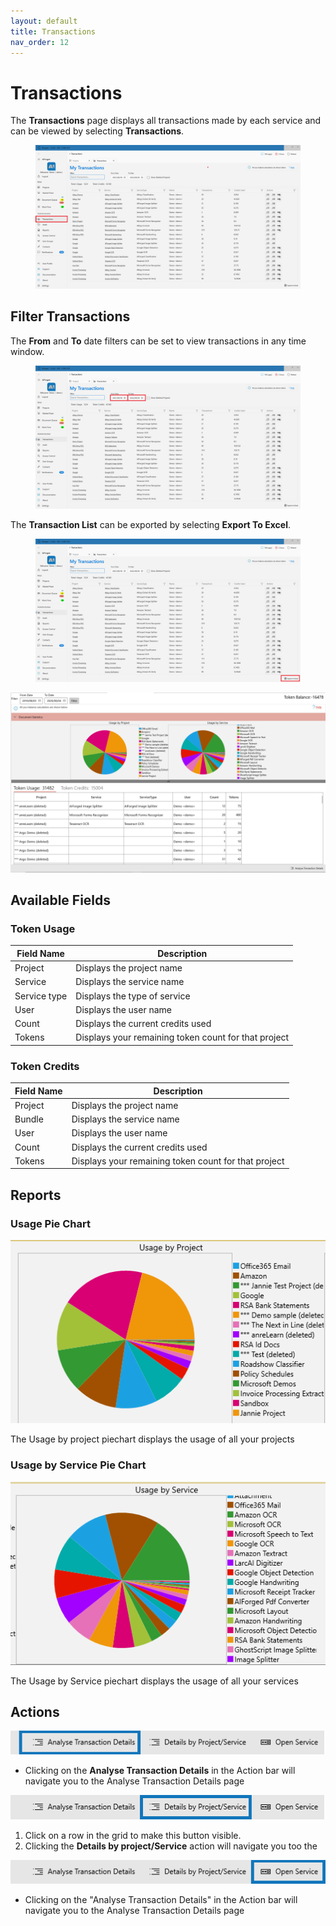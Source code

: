 ```yaml
---
layout: default
title: Transactions
nav_order: 12
---
```


# Transactions

The **Transactions** page displays all transactions made by each service and can be viewed by selecting **Transactions**.

<figure><img src=".gitbook/assets/image (10).png" alt=""><figcaption></figcaption></figure>

## Filter Transactions

The **From** and **To** date filters can be set to view transactions in any time window.

<figure><img src=".gitbook/assets/image (11).png" alt=""><figcaption></figcaption></figure>

The **Transaction List** can be exported by selecting **Export To Excel**.

<figure><img src=".gitbook/assets/image (15).png" alt=""><figcaption></figcaption></figure>

![Transactions](.gitbook/assets/transactions.png)

## Available Fields

### Token Usage

| Field Name   | Description                                          |
| ------------ | ---------------------------------------------------- |
| Project      | Displays the project name                            |
| Service      | Displays the service name                            |
| Service type | Displays the type of service                         |
| User         | Displays the user name                               |
| Count        | Displays the current credits used                    |
| Tokens       | Displays your remaining token count for that project |

### Token Credits

| Field Name | Description                                          |
| ---------- | ---------------------------------------------------- |
| Project    | Displays the project name                            |
| Bundle     | Displays the service name                            |
| User       | Displays the user name                               |
| Count      | Displays the current credits used                    |
| Tokens     | Displays your remaining token count for that project |

## Reports

### Usage Pie Chart

![transactions ussage](.gitbook/assets/transaction-ussage.png)

The Usage by project piechart displays the usage of all your projects

### Usage by Service Pie Chart

![transactions ussage by service](.gitbook/assets/transactions-byservice.png)

The Usage by Service piechart displays the usage of all your services

## Actions

![transactions ussage by service](.gitbook/assets/transaction-actions-1.png)

* Clicking on the **Analyse Transaction Details** in the Action bar will navigate you to the Analyse Transaction Details page

![transactions ussage by service](.gitbook/assets/transaction-actions-2.png)

1. Click on a row in the grid to make this button visible.
2. Clicking the **Details by project/Service** action will navigate you too the

![transactions ussage by service](.gitbook/assets/transaction-actions-3.png)

* Clicking on the "Analyse Transaction Details" in the Action bar will navigate you to the Analyse Transaction Details page

